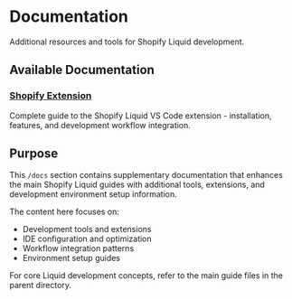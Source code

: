# Documentation

Additional resources and tools for Shopify Liquid development.

## Available Documentation

### [Shopify Extension](./shopify-extension/)
Complete guide to the Shopify Liquid VS Code extension - installation, features, and development workflow integration.

## Purpose

This `/docs` section contains supplementary documentation that enhances the main Shopify Liquid guides with additional tools, extensions, and development environment setup information.

The content here focuses on:
- Development tools and extensions
- IDE configuration and optimization
- Workflow integration patterns
- Environment setup guides

For core Liquid development concepts, refer to the main guide files in the parent directory.